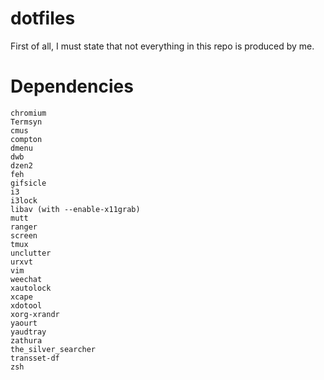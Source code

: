 dotfiles
========

First of all, I must state that not everything in this repo is produced by me.


Dependencies
============

```
chromium
Termsyn
cmus
compton
dmenu
dwb
dzen2
feh
gifsicle
i3
i3lock
libav (with --enable-x11grab)
mutt
ranger
screen
tmux
unclutter
urxvt
vim
weechat
xautolock
xcape
xdotool
xorg-xrandr
yaourt
yaudtray
zathura
the_silver_searcher
transset-df
zsh
```
